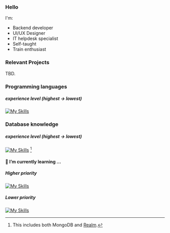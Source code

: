 ### Hello

I'm:
- Backend developer
- UI/UX Designer
- IT helpdesk specialist
- Self-taught
- Train enthusiast

### Relevant Projects
TBD.

### Programming languages
##### experience level (highest → lowest)

[![My Skills](https://skillicons.dev/icons?i=kotlin,py,c,rust&theme=light)](https://skillicons.dev)

### Database knowledge
##### experience level (highest → lowest)
[![My Skills](https://skillicons.dev/icons?i=mongodb&theme=light)](https://skillicons.dev) [^1]
#### 🌱 I’m currently learning ...
##### Higher priority
[![My Skills](https://skillicons.dev/icons?i=c,docker,kubernetes&theme=light)](https://skillicons.dev)
##### Lower priority
[![My Skills](https://skillicons.dev/icons?i=rust,wasm,js&theme=light)](https://skillicons.dev)
[^1]: This includes both MongoDB and [Realm](https://github.com/realm/realm-kotlin).
